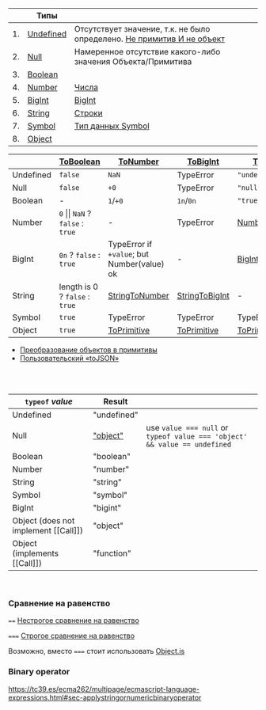 
|    | Типы                                                                                                                              |                                                                                                                             |
|----|-----------------------------------------------------------------------------------------------------------------------------------|-----------------------------------------------------------------------------------------------------------------------------|
| 1. | [Undefined](https://tc39.es/ecma262/multipage/ecmascript-data-types-and-values.html#sec-ecmascript-language-types-undefined-type) | Отсутствует значение, т.к. не было определено. [Не примитив И не объект](https://2ality.com/2013/05/history-undefined.html) | 
| 2. | [Null](https://tc39.es/ecma262/multipage/ecmascript-data-types-and-values.html#sec-ecmascript-language-types-null-type)           | Намеренное отсутствие какого-либо значения Объекта/Примитива                                                                | 
| 3. | [Boolean](https://tc39.es/ecma262/multipage/ecmascript-data-types-and-values.html#sec-ecmascript-language-types-boolean-type)     |                                                                                                                             | 
| 4. | [Number](https://tc39.es/ecma262/multipage/ecmascript-data-types-and-values.html#sec-ecmascript-language-types-number-type)       | [Числа](https://learn.javascript.ru/number)                                                                                 | 
| 5. | [BigInt](https://tc39.es/ecma262/multipage/ecmascript-data-types-and-values.html#sec-ecmascript-language-types-bigint-type)       | [BigInt](https://learn.javascript.ru/bigint)                                                                                | 
| 6. | [String](https://tc39.es/ecma262/multipage/ecmascript-data-types-and-values.html#sec-ecmascript-language-types-string-type)       | [Строки](https://learn.javascript.ru/string)                                                                                | 
| 7. | [Symbol](https://tc39.es/ecma262/multipage/ecmascript-data-types-and-values.html#sec-ecmascript-language-types-symbol-type)       | [Тип данных Symbol](https://learn.javascript.ru/symbol)                                                                     | 
| 8. | [Object](https://tc39.es/ecma262/multipage/ecmascript-data-types-and-values.html#sec-object-type)                                 |                                                                                                                             | 
  
|           | [ToBoolean](https://tc39.es/ecma262/multipage/abstract-operations.html#sec-toboolean) | [ToNumber](https://tc39.es/ecma262/multipage/abstract-operations.html#sec-tonumber)             | [ToBigInt](https://tc39.es/ecma262/multipage/abstract-operations.html#sec-tobigint)             | [ToString](https://tc39.es/ecma262/multipage/abstract-operations.html#sec-tostring)                                           | [ToObject](https://tc39.es/ecma262/multipage/abstract-operations.html#sec-toobject) |
|-----------|---------------------------------------------------------------------------------------|-------------------------------------------------------------------------------------------------|-------------------------------------------------------------------------------------------------|-------------------------------------------------------------------------------------------------------------------------------|-------------------------------------------------------------------------------------|
| Undefined | `false`                                                                               | `NaN`                                                                                           | TypeError                                                                                       | `"undefined"`                                                                                                                 | TypeError                                                                           |
| Null      | `false`                                                                               | `+0`                                                                                            | TypeError                                                                                       | `"null"`                                                                                                                      | TypeError                                                                           |
| Boolean   | -                                                                                     | `1`/`+0`                                                                                        | `1n`/`0n`                                                                                       | `"true"/"false"`                                                                                                              | `Boolean(value)`                                                                    |
| Number    | `0` &#124;&#124; `NaN` ? `false` : `true`                                             | -                                                                                               | TypeError                                                                                       | [Number::toString](https://tc39.es/ecma262/multipage/ecmascript-data-types-and-values.html#sec-numeric-types-number-tostring) | `Number(value)`                                                                     |
| BigInt    | `0n` ? `false` : `true`                                                               | TypeError if `+value`; but Number(value) ok                                                     | -                                                                                               | [BigInt::toString](https://tc39.es/ecma262/multipage/ecmascript-data-types-and-values.html#sec-numeric-types-bigint-tostring) | `BigInt(value)`                                                                     |
| String    | length is 0 ? `false` : `true`                                                        | [StringToNumber](https://tc39.es/ecma262/multipage/abstract-operations.html#sec-stringtonumber) | [StringToBigInt](https://tc39.es/ecma262/multipage/abstract-operations.html#sec-stringtobigint) | -                                                                                                                             | `String(value)`                                                                     |
| Symbol    | `true`                                                                                | TypeError                                                                                       | TypeError                                                                                       | TypeError                                                                                                                     | `Symbol(value)`                                                                     |
| Object    | `true`                                                                                | [ToPrimitive](https://tc39.es/ecma262/multipage/abstract-operations.html#sec-toprimitive)       | [ToPrimitive](https://tc39.es/ecma262/multipage/abstract-operations.html#sec-toprimitive)       | [ToPrimitive](https://tc39.es/ecma262/multipage/abstract-operations.html#sec-toprimitive)                                     | -                                                                                   |

- [Преобразование объектов в примитивы](https://learn.javascript.ru/object-toprimitive)
- [Пользовательский «toJSON»](https://learn.javascript.ru/json#polzovatelskiy-tojson)
<br/>
<br/>
  
| `typeof` *value*                     | Result                                                  |                                                                           |
|--------------------------------------|---------------------------------------------------------|---------------------------------------------------------------------------|
| Undefined                            | "undefined"                                             |                                                                           |
| Null                                 | ["object"](https://2ality.com/2013/10/typeof-null.html) | use `value === null` or `typeof value === 'object' && value == undefined` |
| Boolean                              | "boolean"                                               |
| Number                               | "number"                                                |
| String                               | "string"                                                |
| Symbol                               | "symbol"                                                |
| BigInt                               | "bigint"                                                |
| Object (does not implement [[Call]]) | "object"                                                |
| Object (implements [[Call]])         | "function"                                              |
<br/>
  
### Сравнение на равенство

`==` [Нестрогое сравнение на равенство](https://tc39.es/ecma262/multipage/abstract-operations.html#sec-islooselyequal)

`===` [Строгое сравнение на равенство](https://tc39.es/ecma262/multipage/abstract-operations.html#sec-isstrictlyequal)

Возможно, вместо `===` стоит использовать [Object.is](https://tc39.es/ecma262/multipage/fundamental-objects.html#sec-object.is)

### Binary operator

https://tc39.es/ecma262/multipage/ecmascript-language-expressions.html#sec-applystringornumericbinaryoperator

